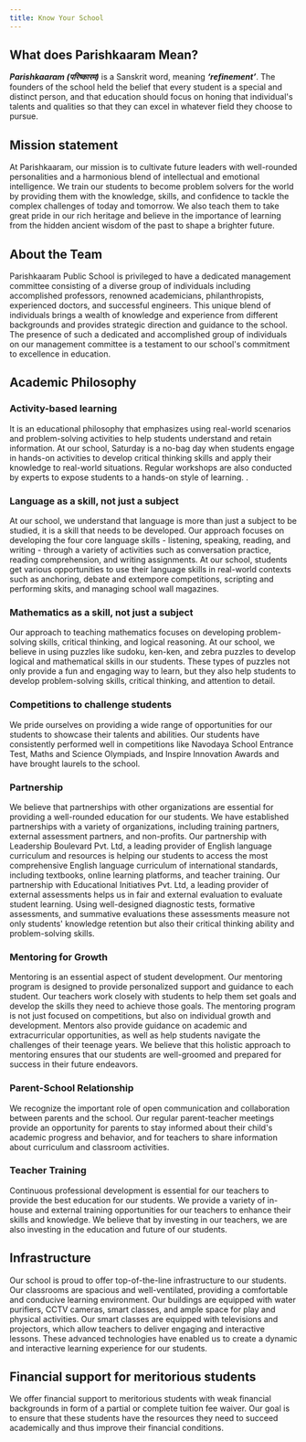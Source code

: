 ```yaml
---
title: Know Your School
---
```


## What does Parishkaaram Mean?
***Parishkaaram (परिष्कारम)*** is a Sanskrit word, meaning ***‘refinement’***. The founders of the school held the belief that every
student is a special and distinct person, and that education should focus on honing that individual's talents and
qualities so that they can excel in whatever field they choose to pursue.

## Mission statement

At Parishkaaram, our mission is to cultivate future leaders with well-rounded personalities and a harmonious blend of
intellectual and emotional intelligence. We train our students to become problem solvers for the world by providing them
with the knowledge, skills, and confidence to tackle the complex challenges of today and tomorrow. We also teach them to
take great pride in our rich heritage and believe in the importance of learning from the hidden ancient wisdom of the
past to shape a brighter future.

## About the Team
Parishkaaram Public School is privileged to have a dedicated management committee consisting of a diverse group of
individuals including accomplished professors, renowned academicians, philanthropists, experienced doctors, and
successful engineers. This unique blend of individuals brings a wealth of knowledge and experience from different
backgrounds and provides strategic direction and guidance to the school. The presence of such a dedicated and
accomplished group of individuals on our management committee is a testament to our school's commitment to excellence in
education.

## Academic Philosophy

### Activity-based learning
It is an educational philosophy that emphasizes using real-world scenarios and problem-solving
activities to help students understand and retain information. At our school, Saturday is a no-bag day when students
engage in hands-on activities to develop critical thinking skills and apply their knowledge to real-world situations.
Regular workshops are also conducted by experts to expose students to a hands-on style of learning.
.
### Language as a skill, not just a subject
At our school, we understand that language is more than just a subject to be
studied, it is a skill that needs to be developed. Our approach focuses on developing the four core language skills -
listening, speaking, reading, and writing - through a variety of activities such as conversation practice, reading
comprehension, and writing assignments. At our school, students get various opportunities to use their language skills
in real-world contexts such as anchoring, debate and extempore competitions, scripting and performing skits, and
managing school wall magazines.

### Mathematics as a skill, not just a subject
Our approach to teaching mathematics focuses on developing problem-solving
skills, critical thinking, and logical reasoning. At our school, we believe in using puzzles like sudoku, ken-ken, and
zebra puzzles to develop logical and mathematical skills in our students. These types of puzzles not only provide a fun
and engaging way to learn, but they also help students to develop problem-solving skills, critical thinking, and
attention to detail.

### Competitions to challenge students
We pride ourselves on providing a wide range of opportunities for our students to
showcase their talents and abilities. Our students have consistently performed well in competitions like Navodaya School
Entrance Test, Maths and Science Olympiads, and Inspire Innovation Awards and have brought laurels to the school.

### Partnership
We believe that partnerships with other organizations are essential for providing a well-rounded education
for our students. We have established partnerships with a variety of organizations, including training partners,
external assessment partners, and non-profits. Our partnership with Leadership Boulevard Pvt. Ltd, a leading provider of
English language curriculum and resources is helping our students to access the most comprehensive English language
curriculum of international standards, including textbooks, online learning platforms, and teacher training. Our
partnership with Educational Initiatives Pvt. Ltd, a leading provider of external assessments helps us in fair and
external evaluation to evaluate student learning. Using well-designed diagnostic tests, formative assessments, and
summative evaluations these assessments measure not only students' knowledge retention but also their critical thinking
ability and problem-solving skills.

### Mentoring for Growth
Mentoring is an essential aspect of student development. Our mentoring program is designed to
provide personalized support and guidance to each student. Our teachers work closely with students to help them set
goals and develop the skills they need to achieve those goals. The mentoring program is not just focused on
competitions, but also on individual growth and development. Mentors also provide guidance on academic and
extracurricular opportunities, as well as help students navigate the challenges of their teenage years. We believe that
this holistic approach to mentoring ensures that our students are well-groomed and prepared for success in their future
endeavors.

### Parent-School Relationship
We recognize the important role of open communication and collaboration between parents and
the school. Our regular parent-teacher meetings provide an opportunity for parents to stay informed about their child's
academic progress and behavior, and for teachers to share information about curriculum and classroom activities.

### Teacher Training 
Continuous professional development is essential for our teachers to provide the best education for
our students. We provide a variety of in-house and external training opportunities for our teachers to enhance their
skills and knowledge. We believe that by investing in our teachers, we are also investing in the education and future of
our students.

## Infrastructure

Our school is proud to offer top-of-the-line infrastructure to our students. Our classrooms are spacious and
well-ventilated, providing a comfortable and conducive learning environment. Our buildings are equipped with water
purifiers, CCTV cameras, smart classes, and ample space for play and physical activities. Our smart classes are equipped
with televisions and projectors, which allow teachers to deliver engaging and interactive lessons. These advanced
technologies have enabled us to create a dynamic and interactive learning experience for our students.

## Financial support for meritorious students

We offer financial support to meritorious students with weak financial backgrounds in form of a partial or complete
tuition fee waiver. Our goal is to ensure that these students have the resources they need to succeed academically and
thus improve their financial conditions.

